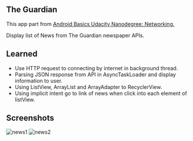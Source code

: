 The Guardian
-----------------------------------
This app part from [Android Basics Udacity Nanodegree: Networking.](https://www.udacity.com/course/android-basics-networking--ud843) 
 
Display list of News from The Guardian newspaper APIs. 
 
Learned 
------------------------------------
- Use HTTP request to connecting by internet in background thread.
- Parsing JSON response from API in AsyncTaskLoader and display information to user.
- Using ListView, ArrayList and ArrayAdapter to RecyclerView.  
- Using implicit intent go to link of news when click into each element of listView.
 
Screenshots
------------------------------------------
![news1](https://user-images.githubusercontent.com/49339964/56417603-4cac3680-6249-11e9-9044-47c87484f195.PNG)
![news2](https://user-images.githubusercontent.com/49339964/56417609-503fbd80-6249-11e9-91ff-78c4c392160a.PNG)

